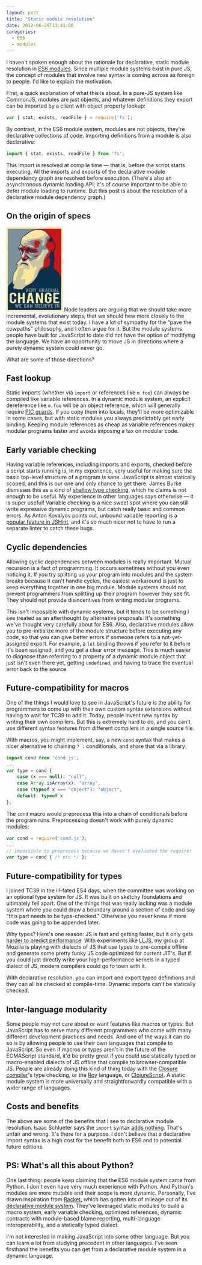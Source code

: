 ```yaml
---
layout: post
title: "Static module resolution"
date: 2012-06-29T13:41:00
caregories:
  - ES6
  - modules
---
```


I haven't spoken enough about the rationale for declarative, static module resolution in [ES6 modules](http://wiki.ecmascript.org/doku.php?id=harmony:modules). Since multiple module systems exist in pure JS, the concept of modules that involve new syntax is coming across as foreign to people. I'd like to explain the motivation.

<!--more-->

First, a quick explanation of what this is about. In a pure-JS system like CommonJS, modules are just objects, and whatever definitions they export can be imported by a client with object property lookup:

```javascript
var { stat, exists, readFile } = require('fs');
```

By contrast, in the ES6 module system, modules are not objects, they're declarative collections of code. Importing definitions from a module is also declarative:

```javascript
import { stat, exists, readFile } from 'fs';
```

This import is resolved at compile time — that is, before the script starts executing. All the imports and exports of the declarative module dependency graph are resolved before execution. (There's also an asynchronous dynamic loading API; it's of course important to be able to defer module loading to runtime. But this post is about the resolution of a declarative module dependency graph.)

## On the origin of specs

<img class="right" src="/img/evolution.jpg" /> Node leaders are arguing that we should take more incremental, evolutionary steps, that we should hew more closely to the module systems that exist today. I have a lot of sympathy for the "pave the cowpaths" philosophy, and I often argue for it. But the module systems people have built for JavaScript to date did not have the option of modifying the language. We have an opportunity to move JS in directions where a purely dynamic system could never go.

What are some of those directions?

## Fast lookup

Static imports (whether via `import` or references like `m.foo`) can always be compiled like variable references. In a dynamic module system, an explicit dereference like `m.foo` will be an object reference, which will generally require [PIC guards](http://blog.cdleary.com/2010/09/picing-on-javascript-for-fun-and-profit/). If you copy them into locals, they'll be more optimizable in some cases, but with static modules you always predictably get early binding. Keeping module references as cheap as variable references makes modular programs faster and avoids imposing a tax on modular code.

## Early variable checking

Having variable references, including imports and exports, checked before a script starts running is, in my experience, very useful for making sure the basic top-level structure of a program is sane. JavaScript is almost statically scoped, and this is our one and only chance to get there. James Burke dismisses this as a kind of [shallow type checking](http://tagneto.blogspot.ca/2012/06/es-modules-suggestions-for-improvement.html), which he claims is not enough to be useful. My experience in other languages says otherwise — it is super useful! Variable checking is a nice sweet spot where you can still write expressive dynamic programs, but catch really basic and common errors. As Anton Kovalyov points out, unbound variable reporting is a [popular feature in JSHint](https://mail.mozilla.org/pipermail/es-discuss/2012-June/023777.html), and it's so much nicer not to have to run a separate linter to catch these bugs.

## Cyclic dependencies

Allowing cyclic dependencies between modules is really important. Mutual recursion is a fact of programming. It occurs sometimes without you even noticing it. If you try splitting up your program into modules and the system breaks because it can't handle cycles, the easiest workaround is just to keep everything together in one big module. Module systems should not prevent programmers from splitting up their program however they see fit. They should not provide disincentives from writing modular programs.

This isn't impossible with dynamic systems, but it tends to be something I see treated as an afterthought by alternative proposals. It's something we've thought very carefully about for ES6. Also, declarative modules allow you to pre-initialize more of the module structure before executing any code, so that you can give better errors if someone refers to a not-yet-assigned export. For example, a `let` binding throws if you refer to it before it's been assigned, and you get a clear error message. This is much easier to diagnose than referring to a property of a dynamic module object that just isn't even there yet, getting `undefined`, and having to trace the eventual error back to the source.

## Future-compatibility for macros

One of the things I would love to see in JavaScript's future is the ability for programmers to come up with their own custom syntax extensions without having to wait for TC39 to add it. Today, people invent new syntax by writing their own compilers. But this is extremely hard to do, and you can't use different syntax features from different compilers in a single source file.

With macros, you might implement, say, a new `cond` syntax that makes a nicer alternative to chaining `? :` conditionals, and share that via a library:

```javascript
import cond from 'cond.js';
...
var type = cond {
    case (x === null): "null",
    case Array.isArray(x): "array",
    case (typeof x === "object"): "object",
    default: typeof x
};
```

The `cond` macro would preprocess this into a chain of conditionals before the program runs. Preprocessing doesn't work with purely dynamic modules:

```javascript
var cond = require('cond.js');
...
// impossible to preprocess because we haven't evaluated the require!
var type = cond { /* etc */ };
```

## Future-compatibility for types

I joined TC39 in the ill-fated ES4 days, when the committee was working on an optional type system for JS. It was built on sketchy foundations and ultimately fell apart. One of the things that was really lacking was a module system where you could draw a boundary around a section of code and say "this part needs to be type-checked." Otherwise you never knew if more code was going to be appended later.

Why types? Here's one reason: JS is fast and getting faster, but it only gets [harder to predict performance](http://blog.mrale.ph/post/12396216081/the-trap-of-the-performance-sweet-spot). With experiments like [LLJS](http://lljs.org), my group at Mozilla is playing with dialects of JS that use types to pre-compile offline and generate some pretty funky JS code optimized for current JIT's. But if you could just directly write your high-performance kernels in a typed dialect of JS, modern compilers could go to town with it.

With declarative resolution, you can import and export typed definitions and they can all be checked at compile-time. Dynamic imports can't be statically checked.

## Inter-language modularity

Some people may not care about or want features like macros or types. But JavaScript has to serve many different programmers who come with many different development practices and needs. And one of the ways it can do so is by allowing people to use their own languages that compile to JavaScript. So even if macros or types aren't in the future of the ECMAScript standard, it'd be pretty great if you could use statically typed or macro-enabled dialects of JS offline that compile to browser-compatible JS. People are already doing this kind of thing today with the [Closure compiler](https://developers.google.com/closure/compiler/)'s type checking, or the [Roy](http://roy.brianmckenna.org/) language, or [ClojureScript](https://github.com/clojure/clojurescript). A static module system is more universally and straightforwardly compatible with a wider range of languages.

## Costs and benefits

The above are some of the benefits that I see to declarative module resolution. Isaac Schlueter says the `import` syntax [adds nothing](http://blog.izs.me/post/25906678790/on-es-6-modules). That's unfair and wrong. It's there for a purpose. I don't believe that a declarative import syntax is a high cost for the benefit both to ES6 and to potential future editions.

## PS: What's all this about Python?

One last thing: people keep claiming that the ES6 module system came from Python. I don't even have very much experience with Python. And Python's modules are more mutable and their scope is more dynamic. Personally, I've drawn inspiration from [Racket](http://racket-lang.org), which has gotten lots of mileage out of its [declarative module system](http://docs.racket-lang.org/guide/Module_Syntax.html). They've leveraged static modules to build a macro system, early variable checking, optimized references, dynamic contracts with module-based blame reporting, multi-language interoperability, and a statically typed dialect.

I'm not interested in making JavaScript into some other language. But you can learn a lot from studying precedent in other languages. I've seen firsthand the benefits you can get from a declarative module system in a dynamic language.
